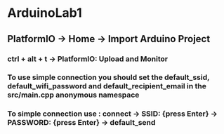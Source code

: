 # ArduinoLab1
## PlatformIO -> Home -> Import Arduino Project
### ctrl + alt + t -> PlatformIO: Upload and Monitor
### To use simple connection you should set the default_ssid, default_wifi_password and default_recipient_email in the src/main.cpp anonymous namespace
### To simple connection use : connect -> SSID: {press Enter} -> PASSWORD: {press Enter} -> default_send
